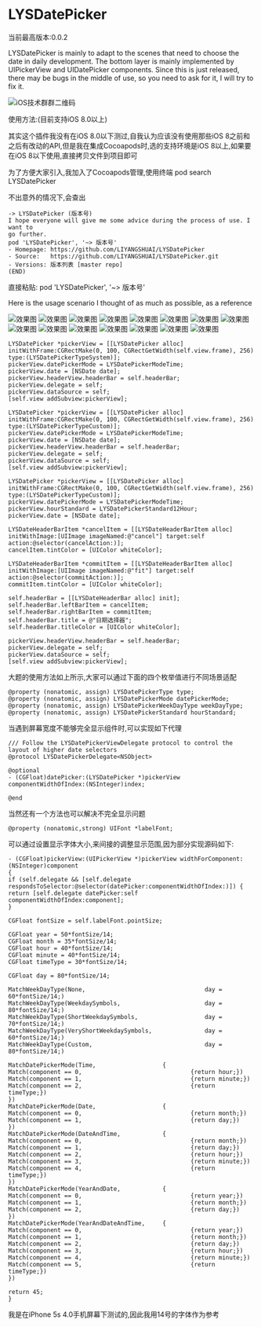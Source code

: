 # LYSDatePicker

当前最高版本:0.0.2

LYSDatePicker is mainly to adapt to the scenes that need to choose the date in daily development. The bottom layer is mainly implemented by UIPickerView and UIDatePicker components. Since this is just released, there may be bugs in the middle of use, so you need to ask for it, I will try to fix it.

![iOS技术群群二维码](https://github.com/LIYANGSHUAI/LYSDatePicker/blob/master/resource/iOS技术群群二维码.JPG)

使用方法:(目前支持iOS 8.0以上)

其实这个插件我没有在iOS 8.0以下测过,自我认为应该没有使用那些iOS 8之前和之后有改动的API,但是我在集成Cocoapods时,选的支持环境是iOS 8以上,如果要在iOS 8以下使用,直接拷贝文件到项目即可

为了方便大家引入,我加入了Cocoapods管理,使用终端 pod search LYSDatePicker

不出意外的情况下,会查出

```objc
-> LYSDatePicker (版本号)
I hope everyone will give me some advice during the process of use. I want to
go further.
pod 'LYSDatePicker', '~> 版本号'
- Homepage: https://github.com/LIYANGSHUAI/LYSDatePicker
- Source:   https://github.com/LIYANGSHUAI/LYSDatePicker.git
- Versions: 版本列表 [master repo]
(END)
```
直接粘贴: pod 'LYSDatePicker', '~> 版本号'

Here is the usage scenario I thought of as much as possible, as a reference

![效果图](https://github.com/LIYANGSHUAI/LYSDatePicker/blob/master/resource/目录.png)
![效果图](https://github.com/LIYANGSHUAI/LYSDatePicker/blob/master/resource/系统(时间).png)
![效果图](https://github.com/LIYANGSHUAI/LYSDatePicker/blob/master/resource/系统(日期).png)
![效果图](https://github.com/LIYANGSHUAI/LYSDatePicker/blob/master/resource/系统(日期和时间).png)
![效果图](https://github.com/LIYANGSHUAI/LYSDatePicker/blob/master/resource/自定义(时间).png)
![效果图](https://github.com/LIYANGSHUAI/LYSDatePicker/blob/master/resource/自定义(时间12小时).png)
![效果图](https://github.com/LIYANGSHUAI/LYSDatePicker/blob/master/resource/自定义(日期).png)
![效果图](https://github.com/LIYANGSHUAI/LYSDatePicker/blob/master/resource/自定义(日期和星期).png)
![效果图](https://github.com/LIYANGSHUAI/LYSDatePicker/blob/master/resource/自定义(日期和时间).png)
![效果图](https://github.com/LIYANGSHUAI/LYSDatePicker/blob/master/resource/自定义(日期和时间和星期).png)
![效果图](https://github.com/LIYANGSHUAI/LYSDatePicker/blob/master/resource/自定义(年和日期).png)
![效果图](https://github.com/LIYANGSHUAI/LYSDatePicker/blob/master/resource/自定义(年和日期和时间).png)
![效果图](https://github.com/LIYANGSHUAI/LYSDatePicker/blob/master/resource/自定义(年和日期和时间和星期).png)
![效果图](https://github.com/LIYANGSHUAI/LYSDatePicker/blob/master/resource/自定义(年和日期和星期).png)
![效果图](https://github.com/LIYANGSHUAI/LYSDatePicker/blob/master/resource/自定义(年和日期和时间和星期12小时).png)

```objc
LYSDatePicker *pickerView = [[LYSDatePicker alloc] initWithFrame:CGRectMake(0, 100, CGRectGetWidth(self.view.frame), 256) type:(LYSDatePickerTypeSystem)];
pickerView.datePickerMode = LYSDatePickerModeTime;
pickerView.date = [NSDate date];
pickerView.headerView.headerBar = self.headerBar;
pickerView.delegate = self;
pickerView.dataSource = self;
[self.view addSubview:pickerView];
```

```objc
LYSDatePicker *pickerView = [[LYSDatePicker alloc] initWithFrame:CGRectMake(0, 100, CGRectGetWidth(self.view.frame), 256) type:(LYSDatePickerTypeCustom)];
pickerView.datePickerMode = LYSDatePickerModeTime;
pickerView.date = [NSDate date];
pickerView.headerView.headerBar = self.headerBar;
pickerView.delegate = self;
pickerView.dataSource = self;
[self.view addSubview:pickerView];
```

```objc
LYSDatePicker *pickerView = [[LYSDatePicker alloc] initWithFrame:CGRectMake(0, 100, CGRectGetWidth(self.view.frame), 256) type:(LYSDatePickerTypeCustom)];
pickerView.datePickerMode = LYSDatePickerModeTime;
pickerView.hourStandard = LYSDatePickerStandard12Hour;
pickerView.date = [NSDate date];

LYSDateHeaderBarItem *cancelItem = [[LYSDateHeaderBarItem alloc] initWithImage:[UIImage imageNamed:@"cancel"] target:self action:@selector(cancelAction:)];
cancelItem.tintColor = [UIColor whiteColor];

LYSDateHeaderBarItem *commitItem = [[LYSDateHeaderBarItem alloc] initWithImage:[UIImage imageNamed:@"fit"] target:self action:@selector(commitAction:)];
commitItem.tintColor = [UIColor whiteColor];

self.headerBar = [[LYSDateHeaderBar alloc] init];
self.headerBar.leftBarItem = cancelItem;
self.headerBar.rightBarItem = commitItem;
self.headerBar.title = @"日期选择器";
self.headerBar.titleColor = [UIColor whiteColor];

pickerView.headerView.headerBar = self.headerBar;
pickerView.delegate = self;
pickerView.dataSource = self;
[self.view addSubview:pickerView];
```

大题的使用方法如上所示,大家可以通过下面的四个枚举值进行不同场景适配

```objc
@property (nonatomic, assign) LYSDatePickerType type;
@property (nonatomic, assign) LYSDatePickerMode datePickerMode;
@property (nonatomic, assign) LYSDatePickerWeekDayType weekDayType;
@property (nonatomic, assign) LYSDatePickerStandard hourStandard;
```
当遇到屏幕宽度不能够完全显示组件时,可以实现如下代理
```objc
/// Follow the LYSDatePickerViewDelegate protocol to control the layout of higher date selectors
@protocol LYSDatePickerDelegate<NSObject>

@optional
- (CGFloat)datePicker:(LYSDatePicker *)pickerView componentWidthOfIndex:(NSInteger)index;

@end
```
当然还有一个方法也可以解决不完全显示问题

```objc
@property (nonatomic,strong) UIFont *labelFont;
```
可以通过设置显示字体大小,来间接的调整显示范围,因为部分实现源码如下:

```objc
- (CGFloat)pickerView:(UIPickerView *)pickerView widthForComponent:(NSInteger)component
{
if (self.delegate && [self.delegate respondsToSelector:@selector(datePicker:componentWidthOfIndex:)]) {
return [self.delegate datePicker:self componentWidthOfIndex:component];
}

CGFloat fontSize = self.labelFont.pointSize;

CGFloat year = 50*fontSize/14;
CGFloat month = 35*fontSize/14;
CGFloat hour = 40*fontSize/14;
CGFloat minute = 40*fontSize/14;
CGFloat timeType = 30*fontSize/14;

CGFloat day = 80*fontSize/14;

MatchWeekDayType(None,                                  day = 60*fontSize/14;)
MatchWeekDayType(WeekdaySymbols,                        day = 80*fontSize/14;)
MatchWeekDayType(ShortWeekdaySymbols,                   day = 70*fontSize/14;)
MatchWeekDayType(VeryShortWeekdaySymbols,               day = 60*fontSize/14;)
MatchWeekDayType(Custom,                                day = 80*fontSize/14;)

MatchDatePickerMode(Time,                   {
Match(component == 0,                               {return hour;})
Match(component == 1,                               {return minute;})
Match(component == 2,                               {return timeType;})
})
MatchDatePickerMode(Date,                   {
Match(component == 0,                               {return month;})
Match(component == 1,                               {return day;})
})
MatchDatePickerMode(DateAndTime,            {
Match(component == 0,                               {return month;})
Match(component == 1,                               {return day;})
Match(component == 2,                               {return hour;})
Match(component == 3,                               {return minute;})
Match(component == 4,                               {return timeType;})
})
MatchDatePickerMode(YearAndDate,            {
Match(component == 0,                               {return year;})
Match(component == 1,                               {return month;})
Match(component == 2,                               {return day;})
})
MatchDatePickerMode(YearAndDateAndTime,     {
Match(component == 0,                               {return year;})
Match(component == 1,                               {return month;})
Match(component == 2,                               {return day;})
Match(component == 3,                               {return hour;})
Match(component == 4,                               {return minute;})
Match(component == 5,                               {return timeType;})
})

return 45;
}
```
我是在iPhone 5s 4.0手机屏幕下测试的,因此我用14号的字体作为参考

